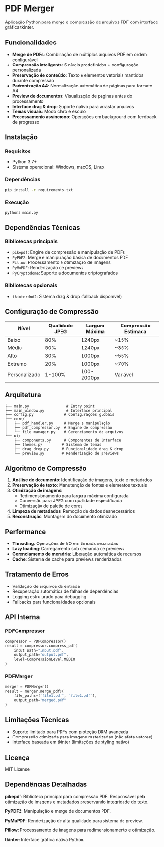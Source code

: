 # PDF Merger

Aplicação Python para merge e compressão de arquivos PDF com interface gráfica tkinter.

## Funcionalidades

- **Merge de PDFs**: Combinação de múltiplos arquivos PDF em ordem configurável
- **Compressão inteligente**: 5 níveis predefinidos + configuração personalizada
- **Preservação de conteúdo**: Texto e elementos vetoriais mantidos durante compressão
- **Padronização A4**: Normalização automática de páginas para formato A4
- **Preview de documentos**: Visualização de páginas antes do processamento
- **Interface drag & drop**: Suporte nativo para arrastar arquivos
- **Temas visuais**: Modo claro e escuro
- **Processamento assíncrono**: Operações em background com feedback de progresso

## Instalação

### Requisitos
- Python 3.7+
- Sistema operacional: Windows, macOS, Linux

### Dependências
```bash
pip install -r requirements.txt
```

### Execução
```bash
python3 main.py
```

## Dependências Técnicas

### Bibliotecas principais
- `pikepdf`: Engine de compressão e manipulação de PDFs
- `PyPDF2`: Merge e manipulação básica de documentos PDF
- `Pillow`: Processamento e otimização de imagens
- `PyMuPDF`: Renderização de previews
- `PyCryptodome`: Suporte a documentos criptografados

### Bibliotecas opcionais
- `tkinterdnd2`: Sistema drag & drop (fallback disponível)

## Configuração de Compressão

| Nível | Qualidade JPEG | Largura Máxima | Compressão Estimada |
|-------|----------------|----------------|-------------------|
| Baixo | 80% | 1240px | ~15% |
| Médio | 50% | 1240px | ~35% |
| Alto | 30% | 1000px | ~55% |
| Extremo | 20% | 1000px | ~70% |
| Personalizado | 1-100% | 100-2000px | Variável |

## Arquitetura

```
├── main.py                 # Entry point
├── main_window.py          # Interface principal
├── config.py              # Configurações globais
├── core/
│   ├── pdf_handler.py     # Merge e manipulação
│   ├── pdf_compressor.py  # Engine de compressão
│   └── file_manager.py    # Gerenciamento de arquivos
└── ui/
    ├── components.py      # Componentes de interface
    ├── themes.py         # Sistema de temas
    ├── drag_drop.py      # Funcionalidade drag & drop
    └── preview.py        # Renderização de previews
```

## Algoritmo de Compressão

1. **Análise de documento**: Identificação de imagens, texto e metadados
2. **Preservação de texto**: Manutenção de fontes e elementos textuais
3. **Otimização de imagens**: 
   - Redimensionamento para largura máxima configurada
   - Conversão para JPEG com qualidade especificada
   - Otimização de palette de cores
4. **Limpeza de metadados**: Remoção de dados desnecessários
5. **Reconstrução**: Montagem do documento otimizado

## Performance

- **Threading**: Operações de I/O em threads separadas
- **Lazy loading**: Carregamento sob demanda de previews
- **Gerenciamento de memória**: Liberação automática de recursos
- **Cache**: Sistema de cache para previews renderizados

## Tratamento de Erros

- Validação de arquivos de entrada
- Recuperação automática de falhas de dependências
- Logging estruturado para debugging
- Fallbacks para funcionalidades opcionais

## API Interna

### PDFCompressor
```python
compressor = PDFCompressor()
result = compressor.compress_pdf(
    input_path="input.pdf",
    output_path="output.pdf",
    level=CompressionLevel.MEDIO
)
```

### PDFMerger
```python
merger = PDFMerger()
result = merger.merge_pdfs(
    file_paths=["file1.pdf", "file2.pdf"],
    output_path="merged.pdf"
)
```

## Limitações Técnicas

- Suporte limitado para PDFs com proteção DRM avançada
- Compressão otimizada para imagens rasterizadas (não afeta vetores)
- Interface baseada em tkinter (limitações de styling nativo)

## Licença

MIT License

## Dependências Detalhadas

**pikepdf**: Biblioteca principal para compressão PDF. Responsável pela otimização de imagens e metadados preservando integridade do texto.

**PyPDF2**: Manipulação e merge de documentos PDF.

**PyMuPDF**: Renderização de alta qualidade para sistema de preview.

**Pillow**: Processamento de imagens para redimensionamento e otimização.

**tkinter**: Interface gráfica nativa Python.